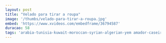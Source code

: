 ```yaml
---
layout: post
title: "Velado para tirar a roupa"
image: '/thumbs/velado-para-tirar-a-roupa.jpg'
embed: 'https://www.xvideos.com/embedframe/36794587'
duracao: 58
tags: 'arabia-tunisia-kuwait-moroccan-syrian-algerian-yem amador-caseiro-arabian-arabic-arab-egito-jordan'
---
```

